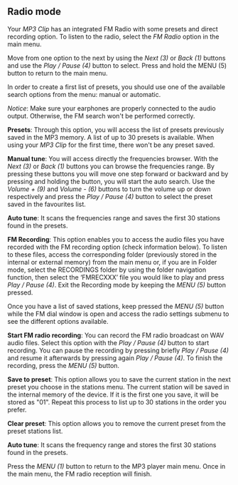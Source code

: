 ## Radio mode

Your *MP3 Clip* has an integrated FM Radio with some presets and direct recording option. To listen to the radio, select the *FM Radio* option in the main menu. 

Move from one option to the next by using the *Next (3)* or *Back (1)* buttons and use the *Play / Pause (4)* button to select. Press and hold the MENU (5) button to return to the main menu.

In order to create a first list of presets, you should use one of the available search options from the menu: manual or automatic.

*Notice*: Make sure your earphones are properly connected to the audio output. Otherwise, the FM search won't be performed correctly.

**Presets**: Through this option, you will access the list of presets previously saved in the MP3 memory. A list of up to 30 presets is available. When using your *MP3 Clip* for the first time, there won't be any preset saved. 

**Manual tune**: You will access directly the frequencies browser. With the *Next (3)* or *Back (1)* buttons you can browse the frequencies range. By pressing these buttons you will move one step forward or backward and by pressing and holding the button, you will start the auto search.  Use the *Volume + (9)* and *Volume - (6)* buttons to turn the volume up or down respectively and press the *Play / Pause (4)* button to select the preset saved in the favourites list.

**Auto tune**: It scans the frequencies range and saves the first 30 stations found in the presets.

**FM Recording**: This option enables you to access the audio files you have recorded with the FM recording option (check information below). To listen to these files, access the corresponding folder (previously stored in the internal or external memory) from the main menu or, if you are in Folder mode, select the RECORDINGS folder by using the folder navigation function, then select the ‘FMRECXXX’ file you would like to play and press *Play / Pause (4)*.
Exit the Recording mode by keeping the *MENU (5)* button pressed.



Once you have a list of saved stations, keep pressed the *MENU (5)* button while the FM dial window is open and access the radio settings submenu to see the different options available. 

**Start FM radio recording**: You can record the FM radio broadcast on WAV audio files. Select this option with the *Play / Pause (4)* button to start recording. You can pause the recording by pressing briefly *Play / Pause (4)* and resume it afterwards by pressing again *Play / Pause (4)*. To finish the recording, press the *MENU (5)* button.

**Save to preset**: This option allows you to save the current station in the next preset you choose in the stations menu. The current station will be saved in the internal memory of the device. If it is the first one you save, it will be stored as "01". Repeat this process to list up to 30 stations in the order you prefer.

**Clear preset**: This option allows you to remove the current preset from the preset stations list.

**Auto tune**: It scans the frequency range and stores the first 30 stations found in the presets.

Press the *MENU (1)* button to return to the MP3 player main menu. Once in the main menu, the FM radio reception will finish.
